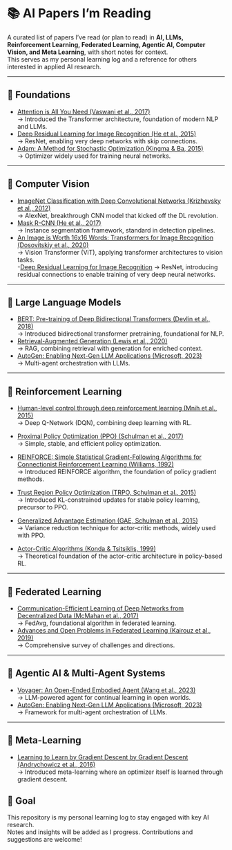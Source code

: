 # 📚 AI Papers I’m Reading

A curated list of papers I’ve read (or plan to read) in **AI, LLMs, Reinforcement Learning, Federated Learning, Agentic AI, Computer Vision, and Meta Learning**, with short notes for context.  
This serves as my personal learning log and a reference for others interested in applied AI research.  

---

## 🔹 Foundations
- [Attention is All You Need (Vaswani et al., 2017)](https://arxiv.org/abs/1706.03762)  
  → Introduced the Transformer architecture, foundation of modern NLP and LLMs.  
- [Deep Residual Learning for Image Recognition (He et al., 2015)](https://arxiv.org/abs/1512.03385)  
  → ResNet, enabling very deep networks with skip connections.  
- [Adam: A Method for Stochastic Optimization (Kingma & Ba, 2015)](https://arxiv.org/abs/1412.6980)  
  → Optimizer widely used for training neural networks.  

---

## 🔹 Computer Vision
- [ImageNet Classification with Deep Convolutional Networks (Krizhevsky et al., 2012)](https://proceedings.neurips.cc/paper/2012/hash/c399862d3b9d6b76c8436e924a68c45b-Abstract.html)  
  → AlexNet, breakthrough CNN model that kicked off the DL revolution.  
- [Mask R-CNN (He et al., 2017)](https://arxiv.org/abs/1703.06870)  
  → Instance segmentation framework, standard in detection pipelines.  
- [An Image is Worth 16x16 Words: Transformers for Image Recognition (Dosovitskiy et al., 2020)](https://arxiv.org/abs/2010.11929)  
  → Vision Transformer (ViT), applying transformer architectures to vision tasks.  
-[Deep Residual Learning for Image Recognition](https://arxiv.org/abs/1512.03385)
  → ResNet, introducing residual connections to enable training of very deep neural networks.

---

## 🔹 Large Language Models
- [BERT: Pre-training of Deep Bidirectional Transformers (Devlin et al., 2018)](https://arxiv.org/abs/1810.04805)  
  → Introduced bidirectional transformer pretraining, foundational for NLP.  
- [Retrieval-Augmented Generation (Lewis et al., 2020)](https://arxiv.org/abs/2005.11401)  
  → RAG, combining retrieval with generation for enriched context.  
- [AutoGen: Enabling Next-Gen LLM Applications (Microsoft, 2023)](https://arxiv.org/abs/2308.08155)  
  → Multi-agent orchestration with LLMs.  

---

## 🔹 Reinforcement Learning
- [Human-level control through deep reinforcement learning (Mnih et al., 2015)](https://www.nature.com/articles/nature14236)  
  → Deep Q-Network (DQN), combining deep learning with RL.  
- [Proximal Policy Optimization (PPO) (Schulman et al., 2017)](https://arxiv.org/abs/1707.06347)  
  → Simple, stable, and efficient policy optimization.  
- [REINFORCE: Simple Statistical Gradient-Following Algorithms for Connectionist Reinforcement Learning (Williams, 1992)](https://www.jmlr.org/papers/volume4/williams02a/williams02a.pdf)  
  → Introduced REINFORCE algorithm, the foundation of policy gradient methods.
- [Trust Region Policy Optimization (TRPO, Schulman et al., 2015)](https://arxiv.org/abs/1502.05477)  
  → Introduced KL-constrained updates for stable policy learning, precursor to PPO.
- [Generalized Advantage Estimation (GAE, Schulman et al., 2015)](https://arxiv.org/abs/1506.02438)  
  → Variance reduction technique for actor-critic methods, widely used with PPO.

- [Actor-Critic Algorithms (Konda & Tsitsiklis, 1999)](https://proceedings.neurips.cc/paper_files/paper/1999/file/6449f44a102fde848669bdd9eb6b76fa-Paper.pdf)  
  → Theoretical foundation of the actor-critic architecture in policy-based RL.
---

## 🔹 Federated Learning
- [Communication-Efficient Learning of Deep Networks from Decentralized Data (McMahan et al., 2017)](https://arxiv.org/abs/1602.05629)  
  → FedAvg, foundational algorithm in federated learning.  
- [Advances and Open Problems in Federated Learning (Kairouz et al., 2019)](https://arxiv.org/abs/1912.04977)  
  → Comprehensive survey of challenges and directions.  

---

## 🔹 Agentic AI & Multi-Agent Systems
- [Voyager: An Open-Ended Embodied Agent (Wang et al., 2023)](https://arxiv.org/abs/2305.16291)  
  → LLM-powered agent for continual learning in open worlds.  
- [AutoGen: Enabling Next-Gen LLM Applications (Microsoft, 2023)](https://arxiv.org/abs/2308.08155)  
  → Framework for multi-agent orchestration of LLMs.  

---

## 🔹 Meta-Learning
- [Learning to Learn by Gradient Descent by Gradient Descent (Andrychowicz et al., 2016)](https://arxiv.org/abs/1606.04474)  
  → Introduced meta-learning where an optimizer itself is learned through gradient descent.  

## 📌 Goal
This repository is my personal learning log to stay engaged with key AI research.  
Notes and insights will be added as I progress. Contributions and suggestions are welcome!